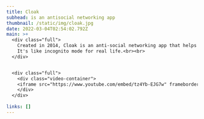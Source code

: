 ```yaml
---
title: Cloak
subhead: is an antisocial networking app
thumbnail: /static/img/cloak.jpg
date: 2022-03-04T02:54:02.792Z
main: >+
  <div class="full">
    Created in 2014, Cloak is an anti-social networking app that helps you avoid people you don't want to see. It pulls in location data from popular social networks—Instagram, Facebook, Twitter, and Foursquare—and warns you when you get too close to people you don't want to run into.<br><br>
    It's like incognito mode for real life.<br><br>
  </div>


  <div class="full">
    <div class="video-container">
    <iframe src="https://www.youtube.com/embed/tz4Yb-EJG7w" frameborder="0" allow="accelerometer; autoplay; encrypted-media; gyroscope; picture-in-picture" allowfullscreen></iframe>
    </div>
  </div>
   
links: []
---
```

